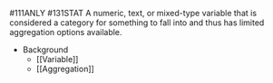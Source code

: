 #111ANLY #131STAT 
A numeric, text, or mixed-type variable that is considered a category for something to fall into and thus has limited aggregation options available.

* Background
	* [[Variable]]
	* [[Aggregation]]